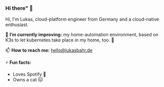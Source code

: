 ### Hi there" 👋

Hi, I'm Lukas, cloud-platform engineer from Germany and a cloud-native enthusiast. 

🔭 **I’m currently improving:** my home-automation environment, based on K3s to let kubernetes take place in my home, too. 🚀

📫 **How to reach me:** hello@lukasbahr.de

⚡ **Fun facts:**
  * Loves Spotify 🎵
  * Owns a cat :cat:
  
